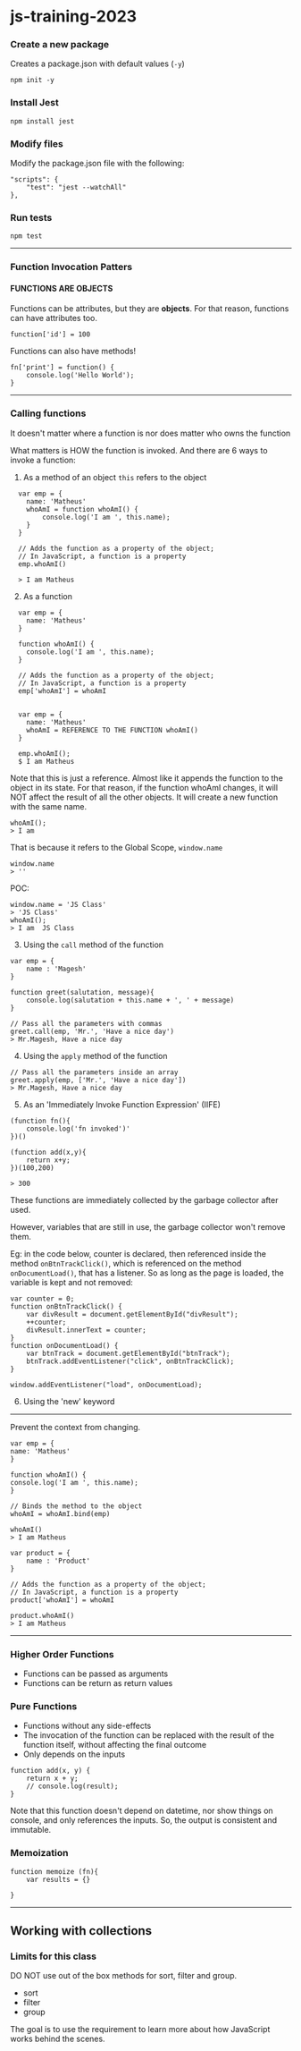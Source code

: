 # js-training-2023

### Create a new package

Creates a package.json with default values (`-y`)

```
npm init -y
```

### Install Jest

```
npm install jest
```

### Modify files

Modify the package.json file with the following:

```
"scripts": {
    "test": "jest --watchAll"
},

```

### Run tests

```
npm test
```

---

### Function Invocation Patters

#### FUNCTIONS ARE OBJECTS

Functions can be attributes, but they are <strong>objects</strong>. For that reason, functions can have attributes too.

```
function['id'] = 100
```

Functions can also have methods!

```
fn['print'] = function() {
    console.log('Hello World');
}
```

---

### Calling functions

It doesn't matter where a function is
nor does matter who owns the function

What matters is HOW the function is invoked. And there are 6 ways to invoke a function:

1. As a method of an object
   `this` refers to the object

```
  var emp = {
    name: 'Matheus'
    whoAmI = function whoAmI() {
        console.log('I am ', this.name);
    }
  }

  // Adds the function as a property of the object;
  // In JavaScript, a function is a property
  emp.whoAmI()

  > I am Matheus
```

2. As a function

```
  var emp = {
    name: 'Matheus'
  }

  function whoAmI() {
    console.log('I am ', this.name);
  }

  // Adds the function as a property of the object;
  // In JavaScript, a function is a property
  emp['whoAmI'] = whoAmI


  var emp = {
    name: 'Matheus'
    whoAmI = REFERENCE TO THE FUNCTION whoAmI()
  }

  emp.whoAmI();
  $ I am Matheus
```

Note that this is just a reference. Almost like it appends the function to the object in its state.
For that reason, if the function whoAmI changes, it will NOT affect the result of all the other objects.
It will create a new function with the same name.

```
whoAmI();
> I am
```

That is because it refers to the Global Scope, `window.name`

```
window.name
> ''
```

POC:

```
window.name = 'JS Class'
> 'JS Class'
whoAmI();
> I am  JS Class
```

3. Using the `call` method of the function

```
var emp = {
    name : 'Magesh'
}

function greet(salutation, message){
    console.log(salutation + this.name + ', ' + message)
}

// Pass all the parameters with commas
greet.call(emp, 'Mr.', 'Have a nice day')
> Mr.Magesh, Have a nice day
```

4. Using the `apply` method of the function

```
// Pass all the parameters inside an array
greet.apply(emp, ['Mr.', 'Have a nice day'])
> Mr.Magesh, Have a nice day
```

5. As an 'Immediately Invoke Function Expression' (IIFE)

```
(function fn(){
    console.log('fn invoked')'
})()
```

```
(function add(x,y){
    return x+y;
})(100,200)

> 300
```

These functions are immediately collected by the garbage collector after used.

However, variables that are still in use, the garbage collector won't remove them.

Eg: in the code below, counter is declared, then referenced inside the method `onBtnTrackClick()`, which is referenced on the method `onDocumentLoad()`, that has a listener.
So as long as the page is loaded, the variable is kept and not removed:

```
var counter = 0;
function onBtnTrackClick() {
    var divResult = document.getElementById("divResult");
    ++counter;
    divResult.innerText = counter;
}
function onDocumentLoad() {
    var btnTrack = document.getElementById("btnTrack");
    btnTrack.addEventListener("click", onBtnTrackClick);
}

window.addEventListener("load", onDocumentLoad);

```

6. Using the 'new' keyword

---

Prevent the context from changing.

```
var emp = {
name: 'Matheus'
}

function whoAmI() {
console.log('I am ', this.name);
}

// Binds the method to the object
whoAmI = whoAmI.bind(emp)

whoAmI()
> I am Matheus

var product = {
    name : 'Product'
}

// Adds the function as a property of the object;
// In JavaScript, a function is a property
product['whoAmI'] = whoAmI

product.whoAmI()
> I am Matheus
```

---

### Higher Order Functions

- Functions can be passed as arguments
- Functions can be return as return values

### Pure Functions

- Functions without any side-effects
- The invocation of the function can be replaced with the result of the function itself, without affecting the final outcome
- Only depends on the inputs

```
function add(x, y) {
    return x + y;
    // console.log(result);
}

```

Note that this function doesn't depend on datetime, nor show things on console, and only references the inputs.
So, the output is consistent and immutable.

### Memoization

```
function memoize (fn){
    var results = {}

}
```

---

## Working with collections

### Limits for this class

DO NOT use out of the box methods for sort, filter and group.

- sort
- filter
- group

The goal is to use the requirement to learn more about how JavaScript works behind the scenes.
